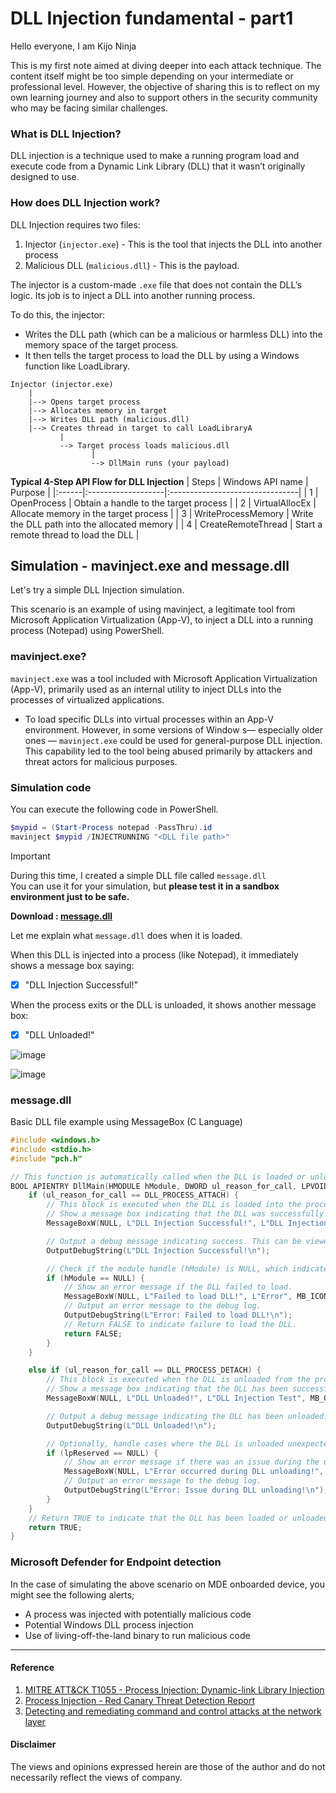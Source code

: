 # DLL Injection fundamental - part1
Hello everyone, I am Kijo Ninja

This is my first note aimed at diving deeper into each attack technique. The content itself might be too simple depending on your intermediate or professional level. 
However, the objective of sharing this is to reflect on my own learning journey and also to support others in the security community who may be facing similar challenges.

### What is DLL Injection?
DLL injection is a technique used to make a running program load and execute code from a Dynamic Link Library (DLL) that it wasn’t originally designed to use.

### How does DLL Injection work?
DLL Injection requires two files:
1. Injector (`injector.exe`)     - This is the tool that injects the DLL into another process
2. Malicious DLL (`malicious.dll`) - This is the payload.

The injector is a custom-made `.exe` file that does not contain the DLL’s logic. Its job is to inject a DLL into another running process.

To do this, the injector:
 - Writes the DLL path (which can be a malicious or harmless DLL) into the memory space of the target process.
 - It then tells the target process to load the DLL by using a Windows function like LoadLibrary.

```
Injector (injector.exe)
    |
    |--> Opens target process
    |--> Allocates memory in target
    |--> Writes DLL path (malicious.dll)
    |--> Creates thread in target to call LoadLibraryA
           |
           --> Target process loads malicious.dll
                  |
                  --> DllMain runs (your payload)
```

**Typical 4-Step API Flow for DLL Injection**
| Steps | Windows API name   | Purpose                         |
|:------|:-------------------|:--------------------------------|
| 1     | OpenProcess        | Obtain a handle to the target process |
| 2     | VirtualAllocEx     | Allocate memory in the target process |
| 3     | WriteProcessMemory | Write the DLL path into the allocated memory |
| 4     | CreateRemoteThread | Start a remote thread to load the DLL |

## Simulation - mavinject.exe and message.dll
Let's try a simple DLL Injection simulation.

This scenario is an example of using mavinject, a legitimate tool from Microsoft Application Virtualization (App-V), to inject a DLL into a running process (Notepad) using PowerShell.

### mavinject.exe?
`mavinject.exe` was a tool included with Microsoft Application Virtualization (App-V),
primarily used as an internal utility to inject DLLs into the processes of virtualized applications.

- To load specific DLLs into virtual processes within an App-V environment. However, in some versions of Window s— especially older ones — `mavinject.exe` could be used for general-purpose DLL injection. This capability led to the tool being abused primarily by attackers and threat actors for malicious purposes.

### Simulation code
You can execute the following code in PowerShell.
```powershell
$mypid = (Start-Process notepad -PassThru).id
mavinject $mypid /INJECTRUNNING "<DLL file path>"
```

> [!Important]
> During this time, I created a simple DLL file called `message.dll` <br> 
> You can use it for your simulation, but **please test it in a sandbox environment just to be safe.**
>
> **Download : [message.dll](https://github.com/LearningKijo/SecurityResearch/blob/main/Simulation/message.dll)**

Let me explain what `message.dll` does when it is loaded.

When this DLL is injected into a process (like Notepad), it immediately shows a message box saying:
- [x] "DLL Injection Successful!"

When the process exits or the DLL is unloaded, it shows another message box:
- [x] "DLL Unloaded!"
      
![image](https://github.com/user-attachments/assets/76726682-3ceb-45d0-a8a3-5f84b61be4db)

![image](https://github.com/user-attachments/assets/585afa01-78b6-4b5a-999a-d09937904b91)

### message.dll 
Basic DLL file example using MessageBox (C Language)
```c
#include <windows.h>
#include <stdio.h>
#include "pch.h"

// This function is automatically called when the DLL is loaded or unloaded by a process.
BOOL APIENTRY DllMain(HMODULE hModule, DWORD ul_reason_for_call, LPVOID lpReserved) {
    if (ul_reason_for_call == DLL_PROCESS_ATTACH) {
        // This block is executed when the DLL is loaded into the process.
        // Show a message box indicating that the DLL was successfully injected.
        MessageBoxW(NULL, L"DLL Injection Successful!", L"DLL Injection Test", MB_OK);

        // Output a debug message indicating success. This can be viewed using debugging tools.
        OutputDebugString(L"DLL Injection Successful!\n");

        // Check if the module handle (hModule) is NULL, which indicates an error in loading the DLL.
        if (hModule == NULL) {
            // Show an error message if the DLL failed to load.
            MessageBoxW(NULL, L"Failed to load DLL!", L"Error", MB_ICONERROR);
            // Output an error message to the debug log.
            OutputDebugString(L"Error: Failed to load DLL!\n");
            // Return FALSE to indicate failure to load the DLL.
            return FALSE;
        }
    }

    else if (ul_reason_for_call == DLL_PROCESS_DETACH) {
        // This block is executed when the DLL is unloaded from the process.
        // Show a message box indicating that the DLL has been successfully unloaded.
        MessageBoxW(NULL, L"DLL Unloaded!", L"DLL Injection Test", MB_OK);

        // Output a debug message indicating the DLL has been unloaded.
        OutputDebugString(L"DLL Unloaded!\n");

        // Optionally, handle cases where the DLL is unloaded unexpectedly.
        if (lpReserved == NULL) {
            // Show an error message if there was an issue during the unload process.
            MessageBoxW(NULL, L"Error occurred during DLL unloading!", L"Unload Error", MB_ICONERROR);
            // Output an error message to the debug log.
            OutputDebugString(L"Error: Issue during DLL unloading!\n");
        }
    }
    // Return TRUE to indicate that the DLL has been loaded or unloaded successfully.
    return TRUE;
}
```

### Microsoft Defender for Endpoint detection
In the case of simulating the above scenario on MDE onboarded device, you might see the following alerts;
- A process was injected with potentially malicious code
- Potential Windows DLL process injection
- Use of living-off-the-land binary to run malicious code

---
#### Reference
1. [MITRE ATT&CK T1055 - Process Injection: Dynamic-link Library Injection](https://attack.mitre.org/techniques/T1055/001/)
2. [Process Injection - Red Canary Threat Detection Report](https://redcanary.com/threat-detection-report/techniques/process-injection/)
3. [Detecting and remediating command and control attacks at the network layer](https://techcommunity.microsoft.com/blog/microsoftdefenderatpblog/detecting-and-remediating-command-and-control-attacks-at-the-network-layer/3650607)

#### Disclaimer
The views and opinions expressed herein are those of the author and do not necessarily reflect the views of company.
